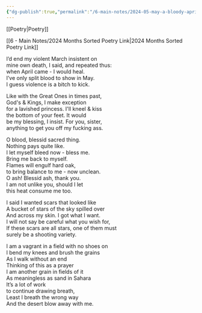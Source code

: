 ```yaml
---
{"dg-publish":true,"permalink":"/6-main-notes/2024-05-may-a-bloody-april-hope-for-may-amen/","tags":["Poetry"]}
---
```


[[Poetry\|Poetry]]

[[6 - Main Notes/2024 Months Sorted Poetry Link\|2024 Months Sorted Poetry Link]]


I’d end my violent March insistent on  
mine own death, I said, and repeated thus:  
when April came \- I would heal.   
I’ve only split blood to show in May.  
I guess violence is a bitch to kick. 



Like with the Great Ones in times past,   
God's & Kings, I make exception   
for a lavished princess. I'll kneel & kiss  
the bottom of your feet. It would  
be my blessing, I insist. For you, sister,  
anything to get you off my fucking ass. 



O blood, blessid sacred thing.   
Nothing pays quite like.   
I let myself bleed now \- bless me.   
Bring me back to myself.   
Flames will engulf hard oak,   
to bring balance to me \- now unclean.   
O ash\! Blessid ash, thank you.   
I am not unlike you, should I let  
this heat consume me too. 



I said I wanted scars that looked like   
A bucket of stars of the sky spilled over  
And across my skin. I got what I want.   
I will not say be careful what you wish for,   
If these scars are all stars, one of them must  
surely be a shooting variety. 



I am a vagrant in a field with no shoes on  
I bend my knees and brush the grains  
As I walk without an end  
Thinking of this as a prayer  
I am another grain in fields of it  
As meaningless as sand in Sahara   
It’s a lot of work   
to continue drawing breath,  
Least I breath the wrong way  
And the desert blow away with me.

